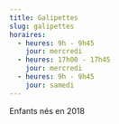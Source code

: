 ```yaml
---
title: Galipettes
slug: galipettes
horaires:
  - heures: 9h - 9h45
    jour: mercredi
  - heures: 17h00 - 17h45
    jour: mercredi
  - heures: 9h - 9h45
    jour: samedi
---
```

Enfants nés en 2018
